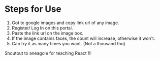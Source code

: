 # Steps for Use

1. Got to google images and copy link url of any image.
2. Register/ Log In on this portal.
3. Paste the link url on the image box.
4. If the image contains faces, the count will increase, otherwise it won't.
5. Can try it as many times you want. (Not a thousand tho)

Shoutout to aneagoie for teaching React !!!

